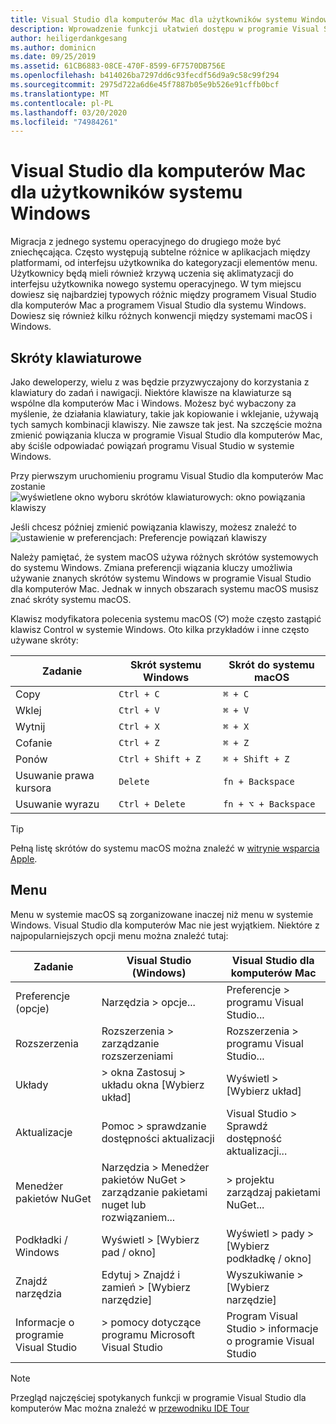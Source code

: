 ```yaml
---
title: Visual Studio dla komputerów Mac dla użytkowników systemu Windows
description: Wprowadzenie funkcji ułatwień dostępu w programie Visual Studio dla komputerów Mac i sposobu ich włączenia.
author: heiligerdankgesang
ms.author: dominicn
ms.date: 09/25/2019
ms.assetid: 61CB6883-08CE-470F-8599-6F7570DB756E
ms.openlocfilehash: b414026ba7297dd6c93fecdf56d9a9c58c99f294
ms.sourcegitcommit: 2975d722a6d6e45f7887b05e9b526e91cffb0bcf
ms.translationtype: MT
ms.contentlocale: pl-PL
ms.lasthandoff: 03/20/2020
ms.locfileid: "74984261"
---
```

# <a name="visual-studio-for-mac-for-windows-users"></a>Visual Studio dla komputerów Mac dla użytkowników systemu Windows

Migracja z jednego systemu operacyjnego do drugiego może być zniechęcająca. Często występują subtelne różnice w aplikacjach między platformami, od interfejsu użytkownika do kategoryzacji elementów menu. Użytkownicy będą mieli również krzywą uczenia się aklimatyzacji do interfejsu użytkownika nowego systemu operacyjnego. W tym miejscu dowiesz się najbardziej typowych różnic między programem Visual Studio dla komputerów Mac a programem Visual Studio dla systemu Windows. Dowiesz się również kilku różnych konwencji między systemami macOS i Windows.

## <a name="keyboard-shortcuts"></a>Skróty klawiaturowe

Jako deweloperzy, wielu z was będzie przyzwyczajony do korzystania z klawiatury do zadań i nawigacji. Niektóre klawisze na klawiaturze są wspólne dla komputerów Mac i Windows. Możesz być wybaczony za myślenie, że działania klawiatury, takie jak kopiowanie i wklejanie, używają tych samych kombinacji klawiszy. Nie zawsze tak jest. Na szczęście można zmienić powiązania klucza w programie Visual Studio dla komputerów Mac, aby ściśle odpowiadać powiązań programu Visual Studio w systemie Windows.

Przy pierwszym uruchomieniu programu Visual Studio dla komputerów Mac zostanie ![wyświetlene okno wyboru skrótów klawiaturowych: okno powiązania klawiszy](media/ide-tour-2019-keyboard-shortcut.png)

Jeśli chcesz później zmienić powiązania klawiszy, możesz znaleźć to ![ustawienie w preferencjach: Preferencje powiązań klawiszy](media/customizing-the-ide-image10a.png)

Należy pamiętać, że system macOS używa różnych skrótów systemowych do systemu Windows. Zmiana preferencji wiązania kluczy umożliwia używanie znanych skrótów systemu Windows w programie Visual Studio dla komputerów Mac. Jednak w innych obszarach systemu macOS musisz znać skróty systemu macOS.

Klawisz modyfikatora polecenia systemu macOS (♡) może często zastąpić klawisz Control w systemie Windows. Oto kilka przykładów i inne często używane skróty:

|Zadanie                   |Skrót systemu Windows         |Skrót do systemu macOS      |
|-----------------------|-------------------------|--------------------|
|Copy                   |`Ctrl + C`               |`⌘ + C`             |
|Wklej                  |`Ctrl + V`               |`⌘ + V`             |
|Wytnij                    |`Ctrl + X`               |`⌘ + X`             |
|Cofanie                   |`Ctrl + Z`               |`⌘ + Z`             |
|Ponów                   |`Ctrl + Shift + Z`       |`⌘ + Shift + Z`     |
|Usuwanie prawa kursora |`Delete`                 |`fn + Backspace`    |
|Usuwanie wyrazu            |`Ctrl + Delete`          |`fn + ⌥ + Backspace`|

> [!TIP]
> Pełną listę skrótów do systemu macOS można znaleźć w [witrynie wsparcia Apple](https://support.apple.com/en-us/HT201236).

## <a name="menus"></a>Menu

Menu w systemie macOS są zorganizowane inaczej niż menu w systemie Windows. Visual Studio dla komputerów Mac nie jest wyjątkiem. Niektóre z najpopularniejszych opcji menu można znaleźć tutaj:

|Zadanie                   |Visual Studio (Windows)                                              |Visual Studio dla komputerów Mac                |
|-----------------------|---------------------------------------------------------------------|-------------------------------------|
|Preferencje (opcje)  |Narzędzia > opcje...                                                   |Preferencje > programu Visual Studio...       |
|Rozszerzenia             |Rozszerzenia > zarządzanie rozszerzeniami                                       |Rozszerzenia > programu Visual Studio...        |
|Układy                |> okna Zastosuj > układu okna [Wybierz układ]                       |Wyświetl > [Wybierz układ]               |
|Aktualizacje                |Pomoc > sprawdzanie dostępności aktualizacji                                             |Visual Studio > Sprawdź dostępność aktualizacji... |
|Menedżer pakietów NuGet  |Narzędzia > Menedżer pakietów NuGet > zarządzanie pakietami nuget lub rozwiązaniem... |> projektu zarządzaj pakietami NuGet...   |
|Podkładki / Windows         |Wyświetl > [Wybierz pad / okno]                                         |Wyświetl > pady > [Wybierz podkładkę / okno]  |
|Znajdź narzędzia             |Edytuj > Znajdź i zamień > [Wybierz narzędzie]                              |Wyszukiwanie > [Wybierz narzędzie]               |
|Informacje o programie Visual Studio    |> pomocy dotyczące programu Microsoft Visual Studio                                 |Program Visual Studio > informacje o programie Visual Studio  

> [!NOTE]
> Przegląd najczęściej spotykanych funkcji w programie Visual Studio dla komputerów Mac można znaleźć w [przewodniku IDE Tour](ide-tour.md)